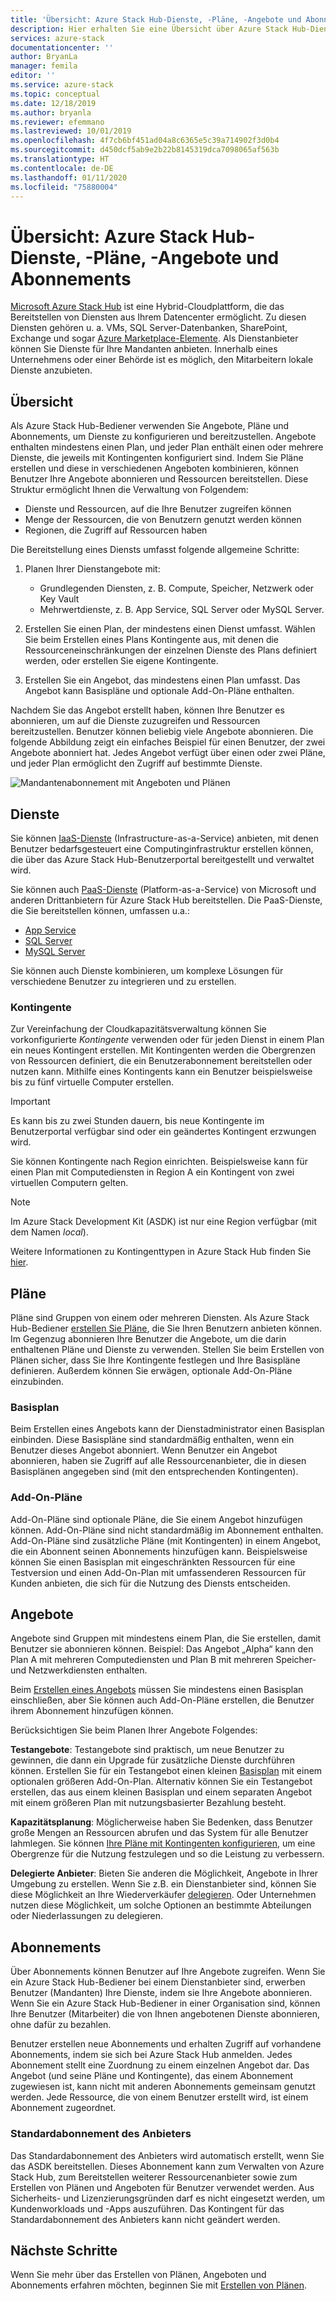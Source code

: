 ```yaml
---
title: 'Übersicht: Azure Stack Hub-Dienste, -Pläne, -Angebote und Abonnements | Microsoft-Dokumentation'
description: Hier erhalten Sie eine Übersicht über Azure Stack Hub-Dienste, -Pläne, -Angebote und Abonnements.
services: azure-stack
documentationcenter: ''
author: BryanLa
manager: femila
editor: ''
ms.service: azure-stack
ms.topic: conceptual
ms.date: 12/18/2019
ms.author: bryanla
ms.reviewer: efemmano
ms.lastreviewed: 10/01/2019
ms.openlocfilehash: 4f7cb6bf451ad04a8c6365e5c39a714902f3d0b4
ms.sourcegitcommit: d450dcf5ab9e2b22b8145319dca7098065af563b
ms.translationtype: HT
ms.contentlocale: de-DE
ms.lasthandoff: 01/11/2020
ms.locfileid: "75880004"
---
```

# <a name="azure-stack-hub-services-plans-offers-subscriptions-overview"></a>Übersicht: Azure Stack Hub-Dienste, -Pläne, -Angebote und Abonnements

[Microsoft Azure Stack Hub](azure-stack-overview.md) ist eine Hybrid-Cloudplattform, die das Bereitstellen von Diensten aus Ihrem Datencenter ermöglicht. Zu diesen Diensten gehören u. a. VMs, SQL Server-Datenbanken, SharePoint, Exchange und sogar [Azure Marketplace-Elemente](azure-stack-marketplace-azure-items.md). Als Dienstanbieter können Sie Dienste für Ihre Mandanten anbieten. Innerhalb eines Unternehmens oder einer Behörde ist es möglich, den Mitarbeitern lokale Dienste anzubieten.

## <a name="overview"></a>Übersicht

Als Azure Stack Hub-Bediener verwenden Sie Angebote, Pläne und Abonnements, um Dienste zu konfigurieren und bereitzustellen. Angebote enthalten mindestens einen Plan, und jeder Plan enthält einen oder mehrere Dienste, die jeweils mit Kontingenten konfiguriert sind. Indem Sie Pläne erstellen und diese in verschiedenen Angeboten kombinieren, können Benutzer Ihre Angebote abonnieren und Ressourcen bereitstellen. Diese Struktur ermöglicht Ihnen die Verwaltung von Folgendem:

- Dienste und Ressourcen, auf die Ihre Benutzer zugreifen können
- Menge der Ressourcen, die von Benutzern genutzt werden können
- Regionen, die Zugriff auf Ressourcen haben

Die Bereitstellung eines Diensts umfasst folgende allgemeine Schritte:

1. Planen Ihrer Dienstangebote mit:

   - Grundlegenden Diensten, z. B. Compute, Speicher, Netzwerk oder Key Vault
   - Mehrwertdienste, z. B. App Service, SQL Server oder MySQL Server.

2. Erstellen Sie einen Plan, der mindestens einen Dienst umfasst. Wählen Sie beim Erstellen eines Plans Kontingente aus, mit denen die Ressourceneinschränkungen der einzelnen Dienste des Plans definiert werden, oder erstellen Sie eigene Kontingente.
3. Erstellen Sie ein Angebot, das mindestens einen Plan umfasst. Das Angebot kann Basispläne und optionale Add-On-Pläne enthalten.

Nachdem Sie das Angebot erstellt haben, können Ihre Benutzer es abonnieren, um auf die Dienste zuzugreifen und Ressourcen bereitzustellen. Benutzer können beliebig viele Angebote abonnieren. Die folgende Abbildung zeigt ein einfaches Beispiel für einen Benutzer, der zwei Angebote abonniert hat. Jedes Angebot verfügt über einen oder zwei Pläne, und jeder Plan ermöglicht den Zugriff auf bestimmte Dienste.

![Mandantenabonnement mit Angeboten und Plänen](media/azure-stack-key-features/image4.png)

## <a name="services"></a>Dienste

Sie können [IaaS-Dienste](https://azure.microsoft.com/overview/what-is-iaas/) (Infrastructure-as-a-Service) anbieten, mit denen Benutzer bedarfsgesteuert eine Computinginfrastruktur erstellen können, die über das Azure Stack Hub-Benutzerportal bereitgestellt und verwaltet wird.

Sie können auch [PaaS-Dienste](https://azure.microsoft.com/overview/what-is-paas/) (Platform-as-a-Service) von Microsoft und anderen Drittanbietern für Azure Stack Hub bereitstellen. Die PaaS-Dienste, die Sie bereitstellen können, umfassen u.a.:

- [App Service](azure-stack-app-service-overview.md)
- [SQL Server](azure-stack-sql-resource-provider-deploy.md)
- [MySQL Server](azure-stack-mysql-resource-provider-deploy.md)

Sie können auch Dienste kombinieren, um komplexe Lösungen für verschiedene Benutzer zu integrieren und zu erstellen.

### <a name="quotas"></a>Kontingente

Zur Vereinfachung der Cloudkapazitätsverwaltung können Sie vorkonfigurierte *Kontingente* verwenden oder für jeden Dienst in einem Plan ein neues Kontingent erstellen. Mit Kontingenten werden die Obergrenzen von Ressourcen definiert, die ein Benutzerabonnement bereitstellen oder nutzen kann. Mithilfe eines Kontingents kann ein Benutzer beispielsweise bis zu fünf virtuelle Computer erstellen.

> [!IMPORTANT]
> Es kann bis zu zwei Stunden dauern, bis neue Kontingente im Benutzerportal verfügbar sind oder ein geändertes Kontingent erzwungen wird.

Sie können Kontingente nach Region einrichten. Beispielsweise kann für einen Plan mit Computediensten in Region A ein Kontingent von zwei virtuellen Computern gelten.

>[!NOTE]
>Im Azure Stack Development Kit (ASDK) ist nur eine Region verfügbar (mit dem Namen *local*).

Weitere Informationen zu Kontingenttypen in Azure Stack Hub finden Sie [hier](azure-stack-quota-types.md).

## <a name="plans"></a>Pläne

Pläne sind Gruppen von einem oder mehreren Diensten. Als Azure Stack Hub-Bediener [erstellen Sie Pläne](azure-stack-create-plan.md), die Sie Ihren Benutzern anbieten können. Im Gegenzug abonnieren Ihre Benutzer die Angebote, um die darin enthaltenen Pläne und Dienste zu verwenden. Stellen Sie beim Erstellen von Plänen sicher, dass Sie Ihre Kontingente festlegen und Ihre Basispläne definieren. Außerdem können Sie erwägen, optionale Add-On-Pläne einzubinden.

### <a name="base-plan"></a>Basisplan

Beim Erstellen eines Angebots kann der Dienstadministrator einen Basisplan einbinden. Diese Basispläne sind standardmäßig enthalten, wenn ein Benutzer dieses Angebot abonniert. Wenn Benutzer ein Angebot abonnieren, haben sie Zugriff auf alle Ressourcenanbieter, die in diesen Basisplänen angegeben sind (mit den entsprechenden Kontingenten).

### <a name="add-on-plans"></a>Add-On-Pläne

Add-On-Pläne sind optionale Pläne, die Sie einem Angebot hinzufügen können. Add-On-Pläne sind nicht standardmäßig im Abonnement enthalten. Add-On-Pläne sind zusätzliche Pläne (mit Kontingenten) in einem Angebot, die ein Abonnent seinen Abonnements hinzufügen kann. Beispielsweise können Sie einen Basisplan mit eingeschränkten Ressourcen für eine Testversion und einen Add-On-Plan mit umfassenderen Ressourcen für Kunden anbieten, die sich für die Nutzung des Diensts entscheiden.

## <a name="offers"></a>Angebote

Angebote sind Gruppen mit mindestens einem Plan, die Sie erstellen, damit Benutzer sie abonnieren können. Beispiel:  Das Angebot „Alpha“ kann den Plan A mit mehreren Computediensten und Plan B mit mehreren Speicher- und Netzwerkdiensten enthalten.

Beim [Erstellen eines Angebots](azure-stack-create-offer.md) müssen Sie mindestens einen Basisplan einschließen, aber Sie können auch Add-On-Pläne erstellen, die Benutzer ihrem Abonnement hinzufügen können.

Berücksichtigen Sie beim Planen Ihrer Angebote Folgendes:

**Testangebote**: Testangebote sind praktisch, um neue Benutzer zu gewinnen, die dann ein Upgrade für zusätzliche Dienste durchführen können. Erstellen Sie für ein Testangebot einen kleinen [Basisplan](service-plan-offer-subscription-overview.md#base-plan) mit einem optionalen größeren Add-On-Plan. Alternativ können Sie ein Testangebot erstellen, das aus einem kleinen Basisplan und einem separaten Angebot mit einem größeren Plan mit nutzungsbasierter Bezahlung besteht.

**Kapazitätsplanung**: Möglicherweise haben Sie Bedenken, dass Benutzer große Mengen an Ressourcen abrufen und das System für alle Benutzer lahmlegen. Sie können [Ihre Pläne mit Kontingenten konfigurieren](service-plan-offer-subscription-overview.md#plans), um eine Obergrenze für die Nutzung festzulegen und so die Leistung zu verbessern.

**Delegierte Anbieter**: Bieten Sie anderen die Möglichkeit, Angebote in Ihrer Umgebung zu erstellen. Wenn Sie z.B. ein Dienstanbieter sind, können Sie diese Möglichkeit an Ihre Wiederverkäufer [delegieren](azure-stack-delegated-provider.md). Oder Unternehmen nutzen diese Möglichkeit, um solche Optionen an bestimmte Abteilungen oder Niederlassungen zu delegieren.

## <a name="subscriptions"></a>Abonnements

Über Abonnements können Benutzer auf Ihre Angebote zugreifen. Wenn Sie ein Azure Stack Hub-Bediener bei einem Dienstanbieter sind, erwerben Benutzer (Mandanten) Ihre Dienste, indem sie Ihre Angebote abonnieren. Wenn Sie ein Azure Stack Hub-Bediener in einer Organisation sind, können Ihre Benutzer (Mitarbeiter) die von Ihnen angebotenen Dienste abonnieren, ohne dafür zu bezahlen.

Benutzer erstellen neue Abonnements und erhalten Zugriff auf vorhandene Abonnements, indem sie sich bei Azure Stack Hub anmelden. Jedes Abonnement stellt eine Zuordnung zu einem einzelnen Angebot dar. Das Angebot (und seine Pläne und Kontingente), das einem Abonnement zugewiesen ist, kann nicht mit anderen Abonnements gemeinsam genutzt werden. Jede Ressource, die von einem Benutzer erstellt wird, ist einem Abonnement zugeordnet.

### <a name="default-provider-subscription"></a>Standardabonnement des Anbieters

Das Standardabonnement des Anbieters wird automatisch erstellt, wenn Sie das ASDK bereitstellen. Dieses Abonnement kann zum Verwalten von Azure Stack Hub, zum Bereitstellen weiterer Ressourcenanbieter sowie zum Erstellen von Plänen und Angeboten für Benutzer verwendet werden. Aus Sicherheits- und Lizenzierungsgründen darf es nicht eingesetzt werden, um Kundenworkloads und -Apps auszuführen. Das Kontingent für das Standardabonnement des Anbieters kann nicht geändert werden.

## <a name="next-steps"></a>Nächste Schritte

Wenn Sie mehr über das Erstellen von Plänen, Angeboten und Abonnements erfahren möchten, beginnen Sie mit [Erstellen von Plänen](azure-stack-create-plan.md).
